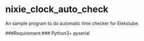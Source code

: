 # nixie_clock_auto_check

An sample program to do automatic time checker for Elekstube.

###Requirement:###
Python3+
pyserial
